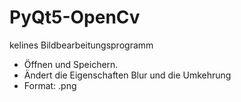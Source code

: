 # PyQt5-OpenCv
kelines Bildbearbeitungsprogramm

- Öffnen und Speichern.
- Ändert die Eigenschaften Blur und die Umkehrung
- Format: .png
